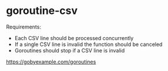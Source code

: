 # goroutine-csv

Requirements:

- Each CSV line should be processed concurrently
- If a single CSV line is invalid the function should be canceled
- Goroutines should stop if a CSV line is invalid

https://gobyexample.com/goroutines